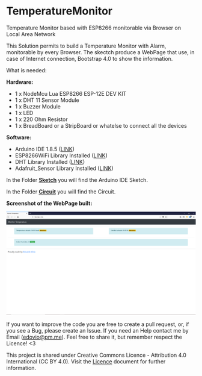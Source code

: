 # TemperatureMonitor
Temperature Monitor based with ESP8266 monitorable via Browser on Local Area Network

This Solution permits to build a Temperature Monitor with Alarm, monitorable by every Browser.
The skectch produce a WebPage that use, in case of Internet connection, Bootstrap 4.0 to show the information.

What is needed:

**Hardware:**
  * 1 x NodeMcu Lua ESP8266 ESP-12E DEV KIT 
  * 1 x DHT 11 Sensor Module
  * 1 x Buzzer Module
  * 1 x LED
  * 1 x 220 Ohm Resistor
  * 1 x BreadBoard or a StripBoard or whatelse to connect all the devices
  
  **Software:**
  * Arduino IDE 1.8.5 ([LINK](https://www.arduino.cc/en/Main/Software))
  * ESP8266WiFi Library Installed ([LINK](https://github.com/esp8266/Arduino))
  * DHT Library Installed ([LINK](https://github.com/adafruit/DHT-sensor-library))
  * Adafruit_Sensor Library Installed ([LINK](https://github.com/adafruit/Adafruit_Sensor))
  
  In the Folder **[Sketch](https://github.com/edovio/TemperatureMonitor/tree/master/sketch)** you will find the Arduino IDE Sketch.
  
  In the Folder **[Circuit](https://github.com/edovio/TemperatureMonitor/tree/master/circuit)** you will find the Circuit.
  
  **Screenshot of the WebPage built:**
  
  ![Screenshot](https://github.com/edovio/TemperatureMonitor/blob/master/screenshot/Screenshoot%20MonitorTemperature.png "Temperature Monitor")
  
  If you want to improve the code you are free to create a pull request, or, if you see a Bug, please create an Issue.
  If you need an Help contact me by Email (edovio@pm.me). Feel free to share it, but remember respect the Licence! <3

This project is shared under Creative Commons Licence - Attribution 4.0 International (CC BY 4.0).
Visit the [Licence](https://github.com/edovio/TemperatureMonitor/blob/master/LICENSE.md) document for further information.
